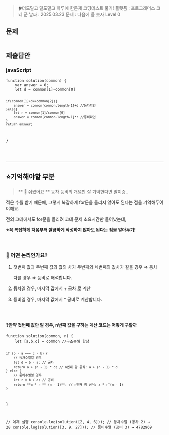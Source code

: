 <blockquote>
<p>🍀더도말고 덜도말고 하루에 한문제 코딩테스트 풀기!
플랫폼 : 프로그래머스
코테 푼 날짜 : 2025.03.23
문제 : 다음에 올 숫자 
Level 0</p>
</blockquote>
<h2 id="문제">문제</h2>
<p><img alt="" src="https://velog.velcdn.com/images/happy7yong/post/a9eb1922-eab8-495c-86ec-fffce7f2041f/image.png" /></p>
<h2 id="제출답안">제출답안</h2>
<h3 id="javascript">javaScript</h3>
<pre><code class="language-jsx">function solution(common) {
    var answer = 0;
    let d = common[1]-common[0]

    if(common[1]+d==common[2]){
        answer = common[common.length-1]+d //등차확인
    }else{
        let r = common[1]/common[0] 
        answer = common[common.length-1]*r //등비확인
    }
    return answer;
}</code></pre>
<br />
<hr />

<h2 id="⭐기억해야할-부분">⭐기억해야할 부분</h2>
<blockquote>
<p>** 🔵 쉬웠어요 **
등차 등비의 개념만 잘 기억한다면 말이죵..</p>
</blockquote>
<p>적은 수를 받기 때문에, 그렇게 복잡하게 for문을 돌리지 않아도 된다는 점을 기억해두어야해요.</p>
<p>전의 코테에서도 for문을 돌리려 코테 문제 소요시간만 들어났는데, </p>
<p><strong>⭐꼭 복잡하게 처음부터 깔끔하게 작성하지 않아도 된다는 점을 알아두기!</strong></p>
<br />

<h3 id="🔎-어떤-논리인가요"><strong>🔎 어떤 논리인가요?</strong></h3>
<ol>
<li><p>첫번째 값과 두번째 값의 값의 차가 두번째와 세번째의 값차가 같을 경우 ⇒ 등차</p>
<p> 다를 경우 ⇒ 등비로 해석합니다.</p>
</li>
<li><p>등차일 경우, 마지막 값에서 + 공차 로 계산</p>
</li>
<li><p>등비일 경우, 마지막 값에서 * 공비로 계산합니다.</p>
<br />
<br />

</li>
</ol>
<p><strong>❓만약 첫번째 값만 알 경우, n번째 값을 구하는 계산 코드는 어떻게 구할까</strong>  </p>
<pre><code class="language-jsx">function solution(common, n) {
    let [a,b,c] = common //구조분해 할당

    if (b - a === c - b) {
        // 등차수열일 경우
        let d = b - a; // 공차
        return a + (n - 1) * d; // n번째 항 공식: a + (n - 1) * d
    } else {
        // 등비수열일 경우
        let r = b / a; // 공비
        return **a * r ** (n - 1)**; // n번째 항 공식: a * r^(n - 1)
    }
}

// 예제 실행
console.log(solution([2, 4, 6]));  // 등차수열 (공차 2) → 28
console.log(solution([3, 9, 27])); // 등비수열 (공비 3) → 4782969
</code></pre>